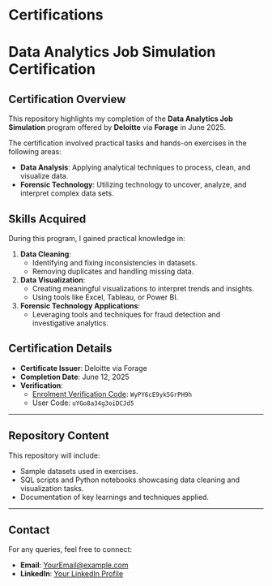 # Certifications
# Data Analytics Job Simulation Certification

## Certification Overview
This repository highlights my completion of the **Data Analytics Job Simulation** program offered by **Deloitte** via **Forage** in June 2025.

The certification involved practical tasks and hands-on exercises in the following areas:
- **Data Analysis**: Applying analytical techniques to process, clean, and visualize data.
- **Forensic Technology**: Utilizing technology to uncover, analyze, and interpret complex data sets.

## Skills Acquired
During this program, I gained practical knowledge in:
1. **Data Cleaning**:
   - Identifying and fixing inconsistencies in datasets.
   - Removing duplicates and handling missing data.
2. **Data Visualization**:
   - Creating meaningful visualizations to interpret trends and insights.
   - Using tools like Excel, Tableau, or Power BI.
3. **Forensic Technology Applications**:
   - Leveraging tools and techniques for fraud detection and investigative analytics.

## Certification Details
- **Certificate Issuer**: Deloitte via Forage
- **Completion Date**: June 12, 2025
- **Verification**:
  - [Enrolment Verification Code](http://theforage.com/): `WyPY6cE9yk5GrPH9h`
  - User Code: `uYGo8a34g3oiDCJd5`

---

## Repository Content
This repository will include:
- Sample datasets used in exercises.
- SQL scripts and Python notebooks showcasing data cleaning and visualization tasks.
- Documentation of key learnings and techniques applied.

---

## Contact
For any queries, feel free to connect:
- **Email**: [YourEmail@example.com](mailto:YourEmail@example.com)
- **LinkedIn**: [Your LinkedIn Profile](#)

